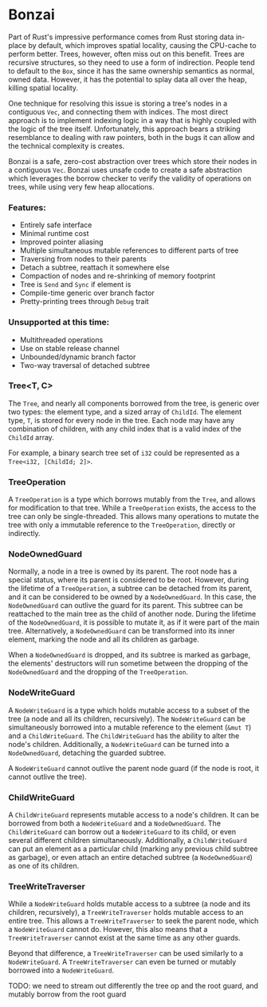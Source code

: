# Bonzai

Part of Rust's impressive performance comes from Rust storing data in-place by default, which 
improves spatial locality, causing the CPU-cache to perform better. Trees, however, often 
miss out on this benefit. Trees are recursive structures, so they need to use a form of 
indirection. People tend to default to the `Box`, since it has the same ownership semantics 
as normal, owned data. However, it has the potential to splay data all over the heap, killing
spatial locality.

One technique for resolving this issue is storing a tree's nodes in a contiguous `Vec`, and 
connecting them with indices. The most direct approach is to implement indexing logic in a way 
that is highly coupled with the logic of the tree itself. Unfortunately, this approach bears
a striking resemblance to dealing with raw pointers, both in the bugs it can allow and the 
technical complexity is creates. 

Bonzai is a safe, zero-cost abstraction over trees which store their nodes in a contiguous 
`Vec`. Bonzai uses unsafe code to create a safe abstraction which leverages the borrow checker 
to verify the validity of operations on trees, while using very few heap allocations. 

### Features:

- Entirely safe interface
- Minimal runtime cost
- Improved pointer aliasing
- Multiple simultaneous mutable references to different parts of tree
- Traversing from nodes to their parents
- Detach a subtree, reattach it somewhere else
- Compaction of nodes and re-shrinking of memory footprint
- Tree is `Send` and `Sync` if element is
- Compile-time generic over branch factor
- Pretty-printing trees through `Debug` trait

### Unsupported at this time:

- Multithreaded operations
- Use on stable release channel
- Unbounded/dynamic branch factor
- Two-way traversal of detached subtree

### Tree<T, C>

The `Tree`, and nearly all components borrowed from the tree, is generic over two types: 
the element type, and a sized array of `ChildId`. The element type, `T`, is stored for 
every node in the tree. Each node may have any combination of children, with any child 
index that is a valid index of the `ChildId` array. 

For example, a binary search tree set of `i32` could be represented as a `Tree<i32, [ChildId; 2]>`.

### TreeOperation

A `TreeOperation` is a type which borrows mutably from the `Tree`, and allows for modification to that 
tree. While a `TreeOperation` exists, the access to the tree can only be single-threaded. This allows 
many operations to mutate the tree with only a immutable reference to the `TreeOperation`, directly or
indirectly.

### NodeOwnedGuard

Normally, a node in a tree is owned by its parent. The root node has a special status, where its parent
is considered to be root. However, during the lifetime of a `TreeOperation`, a subtree can be detached
from its parent, and it can be considered to be owned by a `NodeOwnedGuard`. In this case, the 
`NodeOwnedGuard` can outlive the guard for its parent. This subtree can be reattached to the main tree 
as the child of another node. During the lifetime of the `NodeOwnedGuard`, it is possible to mutate it,
as if it were part of the main tree. Alternatively, a `NodeOwnedGuard` can be transformed into its 
inner element, marking the node and all its children as garbage.

When a `NodeOwnedGuard` is dropped, and its subtree is marked as garbage, the elements' destructors will 
run sometime between the dropping of the `NodeOwnedGuard` and the dropping of the `TreeOperation`.

### NodeWriteGuard

A `NodeWriteGuard` is a type which holds mutable access to a subset of the tree (a node and all its 
children, recursively). The `NodeWriteGuard` can be simultaneously borrowed into a mutable reference 
to the element (`&mut T`) and a `ChildWriteGuard`. The `ChildWriteGuard` has the ability to alter the 
node's children. Additionally, a `NodeWriteGuard` can be turned into a `NodeOwnedGuard`, detaching the 
guarded subtree.

A `NodeWriteGuard` cannot outlive the parent node guard (if the node is root, it cannot
outlive the tree). 

### ChildWriteGuard

A `ChildWriteGuard` represents mutable access to a node's children. It can be borrowed from both a 
`NodeWriteGuard` and a `NodeOwnedGuard`. The `ChildWriteGuard` can borrow out a `NodeWriteGuard` to 
its child, or even several different children simultaneously. Additionally, a `ChildWriteGuard` can 
put an element as a particular child (marking any previous child subtree as garbage), or even attach 
an entire detached subtree (a `NodeOwnedGuard`) as one of its children.

### TreeWriteTraverser

While a `NodeWriteGuard` holds mutable access to a subtree (a node and its children, recursively), a
`TreeWriteTraverser` holds mutable access to an entire tree. This allows a `TreeWriteTraverser` to 
seek the parent node, which a `NodeWriteGuard` cannot do. However, this also means that a 
`TreeWriteTraverser` cannot exist at the same time as any other guards.

Beyond that difference, a `TreeWriteTraverser` can be used similarly to a `NodeWriteGuard`.
A `TreeWriteTraverser` can even be turned or mutably borrowed into a `NodeWriteGuard`.

 TODO: we need to stream out differently the tree op and the root guard, and mutably 
 borrow from the root guard